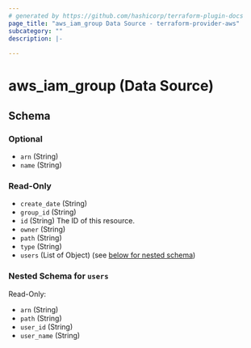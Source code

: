 ```yaml
---
# generated by https://github.com/hashicorp/terraform-plugin-docs
page_title: "aws_iam_group Data Source - terraform-provider-aws"
subcategory: ""
description: |-
  
---
```


# aws_iam_group (Data Source)





<!-- schema generated by tfplugindocs -->
## Schema

### Optional

- `arn` (String)
- `name` (String)

### Read-Only

- `create_date` (String)
- `group_id` (String)
- `id` (String) The ID of this resource.
- `owner` (String)
- `path` (String)
- `type` (String)
- `users` (List of Object) (see [below for nested schema](#nestedatt--users))

<a id="nestedatt--users"></a>
### Nested Schema for `users`

Read-Only:

- `arn` (String)
- `path` (String)
- `user_id` (String)
- `user_name` (String)

